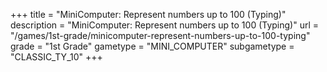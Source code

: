 +++
title = "MiniComputer: Represent numbers up to 100 (Typing)"
description = "MiniComputer: Represent numbers up to 100 (Typing)"
url = "/games/1st-grade/minicomputer-represent-numbers-up-to-100-typing"
grade = "1st Grade"
gametype = "MINI_COMPUTER"
subgametype = "CLASSIC_TY_10"
+++